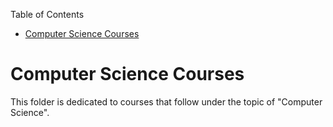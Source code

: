 <!-- START doctoc generated TOC please keep comment here to allow auto update -->
<!-- DON'T EDIT THIS SECTION, INSTEAD RE-RUN doctoc TO UPDATE -->
Table of Contents

-   [Computer Science Courses](#computer-science-courses)

<!-- END doctoc generated TOC please keep comment here to allow auto update -->
Computer Science Courses
========================

This folder is dedicated to courses that follow under the topic of
"Computer Science".
